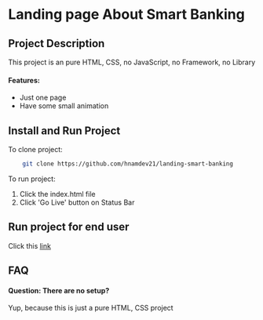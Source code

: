 # Landing page About Smart Banking

## Project Description

This project is an pure HTML, CSS, no JavaScript, no Framework, no Library

#### Features:

- Just one page
- Have some small animation

## Install and Run Project

To clone project:

```bash
    git clone https://github.com/hnamdev21/landing-smart-banking
```

To run project:

1. Click the index.html file
2. Click 'Go Live' button on Status Bar

## Run project for end user

Click this [link](https://hnamdev21.github.io/landing-page-smart-banking/)

## FAQ

#### Question: There are no setup?

Yup, because this is just a pure HTML, CSS project
